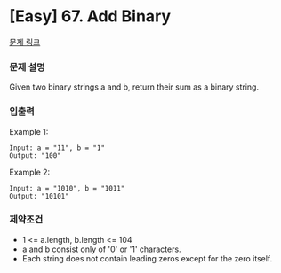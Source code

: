 # [Easy] 67. Add Binary

[문제 링크](https://leetcode.com/problems/add-binary/)

### 문제 설명
Given two binary strings a and b, return their sum as a binary string.

### 입출력
Example 1:
```
Input: a = "11", b = "1"
Output: "100"
```
Example 2:
```
Input: a = "1010", b = "1011"
Output: "10101"
```

### 제약조건
- 1 <= a.length, b.length <= 104
- a and b consist only of '0' or '1' characters.
- Each string does not contain leading zeros except for the zero itself.